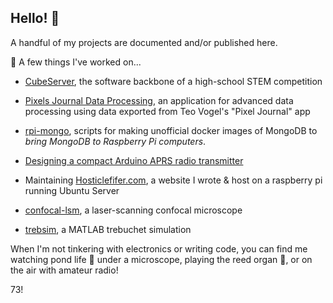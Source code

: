 ## Hello! 👋

A handful of my projects are documented and/or published here.

🔭 A few things I've worked on...
- [CubeServer](https://github.com/snorklerjoe/CubeServer), the software backbone of a high-school STEM competition
- [Pixels Journal Data Processing](https://github.com/snorklerjoe/PixelsJournal-data-processing), an application for advanced data processing using data exported from Teo Vogel's "Pixel Journal" app
- [rpi-mongo](https://github.com/snorklerjoe/rpi-mongo), scripts for making unofficial docker images of MongoDB to _bring MongoDB to Raspberry Pi computers_.

- [Designing a compact Arduino APRS radio transmitter](https://github.com/snorklerjoe/aprs-weather-station)
- Maintaining [Hosticlefifer.com](https://www.hosticlefifer.com/blog), a website I wrote & host on a raspberry pi running Ubuntu Server

- [confocal-lsm](https://github.com/snorklerjoe/confocal-lsm), a laser-scanning confocal microscope
- [trebsim](https://github.com/snorklerjoe/trebsim), a MATLAB trebuchet simulation

When I'm not tinkering with electronics or writing code, you can find me watching pond life 🦠 under a microscope, playing the reed organ 🎵, or on the air with amateur radio!

73!
